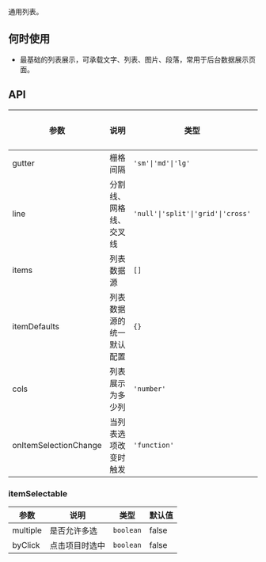 通用列表。

## 何时使用

- 最基础的列表展示，可承载文字、列表、图片、段落，常用于后台数据展示页面。

## API

| 参数      | 说明               | 类型             | 默认值  |
| --------- | ------------------ | ---------------- | ------- |
| gutter      | 栅格间隔      | `'sm'\|'md'\|'lg'`      | -      |
| line      | 分割线、网格线、交叉线      | `'null'\|'split'\|'grid'\|'cross'`      | null      |
| items      | 列表数据源      | `[]`      | -      |
| itemDefaults      | 列表数据源的统一默认配置      | `{}`      | -      |
| cols      | 列表展示为多少列      | `'number'`      | -      |
| onItemSelectionChange      | 当列表选项改变时触发      | `'function'`      | -      |



### itemSelectable

| 参数      | 说明               | 类型             | 默认值  |
| --------- | ------------------ | ---------------- | ------- |
| multiple   | 是否允许多选           | `boolean`                              | false  |
| byClick      | 点击项目时选中 | `boolean`         | false       |






